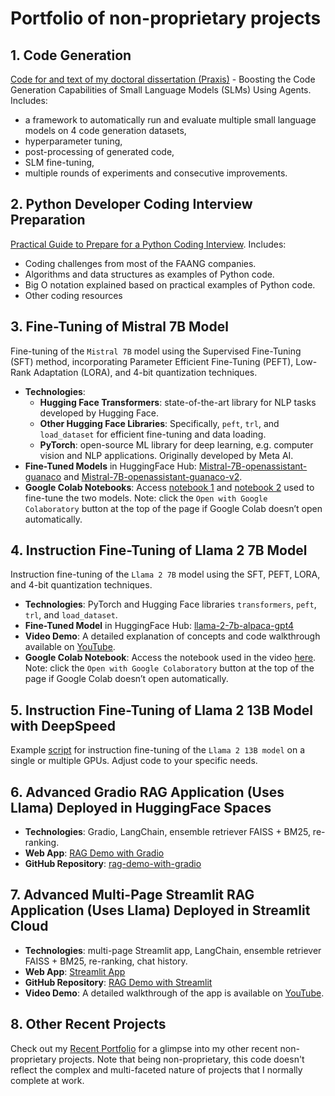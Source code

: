 # Portfolio of non-proprietary projects

## 1. Code Generation
[Code for and text of my doctoral dissertation (Praxis)](https://github.com/agnedil/code-generation) - Boosting the Code Generation Capabilities of Small Language Models (SLMs) Using Agents. Includes:
* a framework to automatically run and evaluate multiple small language models on 4 code generation datasets,
* hyperparameter tuning,
* post-processing of generated code,
* SLM fine-tuning,
* multiple rounds of experiments and consecutive improvements.

## 2. Python Developer Coding Interview Preparation
[Practical Guide to Prepare for a Python Coding Interview](https://github.com/agnedil/Interview-Prep-Python-Developer). Includes:
* Coding challenges from most of the FAANG companies.
* Algorithms and data structures as examples of Python code.
* Big O notation explained based on practical examples of Python code.
* Other coding resources

## 3. Fine-Tuning of Mistral 7B Model
Fine-tuning of the `Mistral 7B` model using the Supervised Fine-Tuning (SFT) method, incorporating Parameter Efficient Fine-Tuning (PEFT), Low-Rank Adaptation (LORA), and 4-bit quantization techniques.
- **Technologies**:
	- **Hugging Face Transformers**: state-of-the-art library for NLP tasks developed by Hugging Face.
	- **Other Hugging Face Libraries**: Specifically, `peft`, `trl`, and `load_dataset` for efficient fine-tuning and data loading.
	- **PyTorch**: open-source ML library for deep learning, e.g. computer vision and NLP applications. Originally developed by Meta AI.
- **Fine-Tuned Models** in HuggingFace Hub: [Mistral-7B-openassistant-guanaco](https://huggingface.co/agnedil/Mistral-7B-openassistant-guanaco) and [Mistral-7B-openassistant-guanaco-v2](https://huggingface.co/agnedil/Mistral-7B-openassistant-guanaco-v2).
- **Google Colab Notebooks**: Access [notebook 1](https://colab.research.google.com/drive/1q7GpzXDlRrvmpCIFWcZg-WLtKcrzFdGn?usp=sharing) and [notebook 2](https://colab.research.google.com/drive/19lYWzMvZAc2cWPojRiPnYIR5Ok62CgFQ?usp=sharing) used to fine-tune the two models. Note: click the `Open with Google Colaboratory` button at the top of the page if Google Colab doesn’t open automatically.


## 4. Instruction Fine-Tuning of Llama 2 7B Model
Instruction fine-tuning of the `Llama 2 7B` model using the SFT, PEFT, LORA, and 4-bit quantization techniques.
- **Technologies**: PyTorch and Hugging Face libraries `transformers`, `peft`, `trl`, and `load_dataset`.
- **Fine-Tuned Model** in HuggingFace Hub: [llama-2-7b-alpaca-gpt4](https://huggingface.co/agnedil/llama-2-7b-alpaca-gpt4)
- **Video Demo**: A detailed explanation of concepts and code walkthrough available on [YouTube](https://youtu.be/i9Xtmsbc-74).
- **Google Colab Notebook**: Access the notebook used in the video [here](https://drive.google.com/file/d/1xhO3vxluFqUe5RPPvZhbxVfC1cTVPYgb/view?usp=sharing). Note: click the `Open with Google Colaboratory` button at the top of the page if Google Colab doesn’t open automatically.


## 5. Instruction Fine-Tuning of Llama 2 13B Model with DeepSpeed
Example [script](https://github.com/agnedil/fine-tune-with-deepspeed) for instruction fine-tuning of the `Llama 2 13B model` on a single or multiple GPUs. Adjust code to your specific needs.


## 6. Advanced Gradio RAG Application (Uses Llama) Deployed in HuggingFace Spaces
- **Technologies**: Gradio, LangChain, ensemble retriever FAISS + BM25, re-ranking.
- **Web App**: [RAG Demo with Gradio](https://huggingface.co/spaces/agnedil/rag-demo-with-gradio)
- **GitHub Repository**: [rag-demo-with-gradio](https://github.com/agnedil/rag-demo-with-gradio)


## 7. Advanced Multi-Page Streamlit RAG Application (Uses Llama) Deployed in Streamlit Cloud
- **Technologies**: multi-page Streamlit app, LangChain, ensemble retriever FAISS + BM25, re-ranking, chat history.
- **Web App**: [Streamlit App](https://llm-rag.streamlit.app/)
- **GitHub Repository**: [RAG Demo with Streamlit](https://github.com/agnedil/rag-demo-with-streamlit)
- **Video Demo**: A detailed walkthrough of the app is available on [YouTube](https://youtu.be/CHJo--kQERQ?si=yWyq_0Vr8Igep7mX).


## 8. Other Recent Projects
Check out my [Recent Portfolio](https://github.com/agnedil/Portfolio-Recent) for a glimpse into my other recent non-proprietary projects. Note that being non-proprietary, this code doesn't reflect the complex and multi-faceted nature of projects that I normally complete at work.
